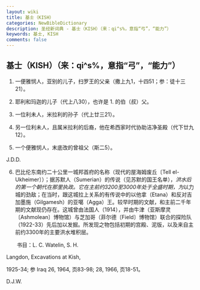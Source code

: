 ```yaml
---
layout: wiki
title: 基士（KISH）
categories: NewBibleDictionary
description: 圣经新词典 - 基士（KISH）（来：qi^s%，意指“弓”，“能力”）
keywords: 基士, KISH
comments: false
---
```


## 基士（KISH）（来：qi^s%，意指“弓”，“能力”）

1. 一便雅悯人，亚别的儿子，扫罗王的父亲（撒上九1，十四51；参：徒十三21）。

2. 耶利和玛迦的儿子（代上八30），也许是 1. 的伯（叔）父。

3. 一位利未人，米拉利的孙子（代上廿三21）。

4. 另一位利未人，且属米拉利的后裔，他在希西家时代协助洁净圣殿（代下廿九12）。

5. 一个便雅悯人，末底改的曾祖父（斯二5）。

J.D.D.

6. 巴比伦东南约二十公里一城邦首府的名称（现代的屋海姆废丘〔Tell el-Ukheimer〕）；据苏默人（Sumerian）的传说（见苏默的国王名单），*洪水后的第一个朝代在那里执政。它在主前约3200至3000年处于全盛时期，为*以力城的劲敌；在当时，跟这城拉上关系的有传说中的以他拿（Etana）和反对吉加墨施（Gilgamesh）的亚噶（Agga）王。较早时期的文献，和主前二千年期的文献现仍存在。这城曾由法国人（1914），并由牛津（亚斯摩灵〔Ashmolean〕博物馆）与芝加哥（菲尔德〔Field〕博物馆）联合的探险队（1922-33）先后加以发掘。所发现之物包括初期的宫殿、泥版，以及来自主前约3300年的主要洪水堆积层。

　　书目：L. C. Watelin, S. H.

Langdon, Excavations at Kish,

1925-34; 参 Iraq 26, 1964, 页83-98; 28, 1966, 页18-51。

D.J.W.






